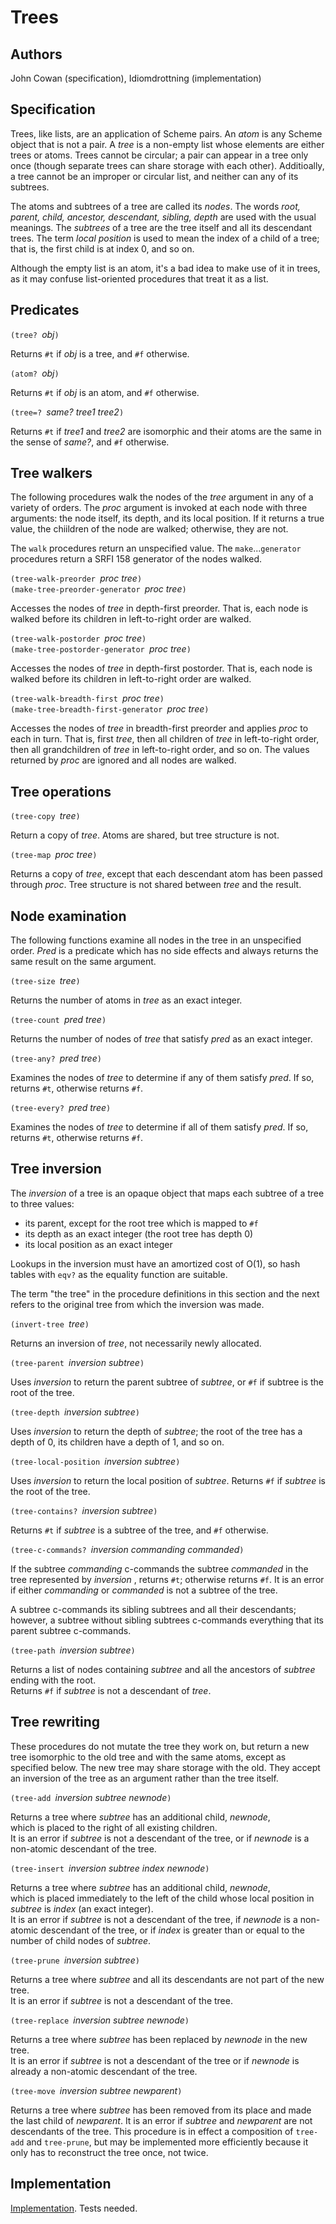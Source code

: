 # Trees

## Authors

John Cowan (specification), Idiomdrottning (implementation)

## Specification

Trees, like lists, are an application of Scheme pairs.
An *atom* is any Scheme object that is not a pair.
A *tree* is a non-empty list whose elements are either trees or atoms.
Trees cannot be circular; a pair can appear in a tree only once
(though separate trees can share storage with each other).
Additioally, a tree cannot be an improper or circular list,
and neither can any of its subtrees.

The atoms and subtrees of a tree are called its *nodes*.
The words *root, parent, child, ancestor, descendant, sibling, depth*
are used with the usual meanings.
The *subtrees* of a tree are the tree itself and all its descendant trees.
The term *local position* is used to mean the index of a child of a tree;
that is, the first child is at index 0, and so on.

Although the empty list is an atom, it's a bad idea to make use of it in trees,
as it may confuse list-oriented procedures that treat it as a list.

## Predicates

`(tree? `*obj*`)`

Returns `#t` if *obj* is a tree, and `#f` otherwise. 

`(atom? `*obj*`)`

Returns `#t` if *obj* is an atom, and `#f` otherwise.

`(tree=? `*same? tree1 tree2*`)`

Returns `#t` if *tree1* and *tree2* are isomorphic 
and their atoms are the same in the sense of *same?*, and `#f` otherwise.

## Tree walkers

The following procedures walk the nodes of the *tree*
argument in any of a variety of orders.  The *proc*
argument is invoked at each node with three arguments:
the node itself, its depth, and its local position.
If it returns a true value, the chiildren of the node
are walked; otherwise, they are not.

The `walk` procedures return an unspecified value.
The `make`...`generator` procedures return
a SRFI 158 generator of the nodes walked.

`(tree-walk-preorder `*proc tree*`)`  
`(make-tree-preorder-generator `*proc tree*`)`

Accesses the nodes of *tree* in depth-first preorder.
That is, each node is walked before its children in left-to-right order are walked.

`(tree-walk-postorder `*proc tree*`)`  
`(make-tree-postorder-generator `*proc tree*`)`

Accesses the nodes of *tree* in depth-first postorder.
That is, each node is walked before its children in left-to-right order are walked.

`(tree-walk-breadth-first `*proc tree*`)`  
`(make-tree-breadth-first-generator `*proc tree*`)`

Accesses the nodes of *tree* in breadth-first preorder and applies
*proc* to each in turn. That is, first *tree*,
then all children of *tree*
in left-to-right order, then all grandchildren of *tree*
in left-to-right order, and so on.
The values returned by *proc* are ignored and all nodes are walked.

## Tree operations

`(tree-copy `*tree*`)`

Return a copy of *tree*.  Atoms are shared, but tree structure is not.

`(tree-map `*proc tree*`)`

Returns a copy of *tree*, except that each descendant atom has been passed through *proc*.
Tree structure is not shared between *tree* and the result.

## Node examination

The following functions examine all nodes in the tree in an unspecified order.
*Pred* is a predicate which has no side effects and always returns the same result 
on the same argument.

`(tree-size `*tree*`)`

Returns the number of atoms in *tree* as an exact integer.

`(tree-count `*pred tree*`)`

Returns the number of nodes of *tree* that satisfy *pred* as an exact integer.

`(tree-any? `*pred tree*`)`

Examines the nodes of *tree* to determine if any of them satisfy *pred*.
If so, returns `#t`, otherwise returns `#f`.

`(tree-every? `*pred tree*`)`

Examines the nodes of *tree* to determine if all of them satisfy *pred*.
If so, returns `#t`, otherwise returns `#f`.

## Tree inversion

The *inversion* of a tree is an opaque object that maps each
subtree of a tree to three values:

  *  its parent, except for the root tree which is mapped to `#f`
  *  its depth as an exact integer (the root tree has depth 0)
  *  its local position as an exact integer
  
Lookups in the inversion must have an amortized cost of O(1),
so hash tables with `eqv?` as the equality function are suitable.

The term "the tree" in the procedure definitions in this section
and the next refers to the original tree from which the inversion was made.

`(invert-tree `*tree*`)`

Returns an inversion of *tree*, not necessarily newly allocated.

`(tree-parent `*inversion subtree*`)`

Uses *inversion* to return the parent subtree of *subtree*, or
`#f` if subtree is the root of the tree.

`(tree-depth `*inversion subtree*`)`

Uses *inversion* to return the depth of *subtree*;
the root of the tree has a depth of 0,
its children have a depth of 1, and so on.

`(tree-local-position `*inversion subtree*`)`

Uses *inversion* to return the local position of *subtree*.
Returns `#f` if *subtree* is the root of the tree.

`(tree-contains? `*inversion subtree*`)`

Returns `#t` if *subtree* is a subtree of
the tree, and `#f` otherwise.

`(tree-c-commands? `*inversion commanding commanded*`)`

If the subtree *commanding* c-commands the subtree *commanded* in
the tree represented by *inversion* , returns `#t`; 
otherwise returns `#f`.
It is an error if either *commanding* or *commanded* is not a subtree of
the tree.

A subtree c-commands its sibling subtrees and all their descendants; 
however, a subtree without sibling subtrees c-commands everything
that its parent subtree c-commands.

`(tree-path `*inversion subtree*`)`

Returns a list of nodes containing *subtree* and 
all the ancestors of *subtree* ending with the root.  
Returns `#f` if *subtree* is not a descendant of *tree*.

## Tree rewriting

These procedures do not mutate the tree they work on, 
but return a new tree isomorphic to the old tree and with the same atoms, 
except as specified below.  The new tree may share storage with the old.
They accept an inversion of the tree as an argument rather than the tree itself.


`(tree-add `*inversion subtree newnode*`)`

Returns a tree where *subtree* has an additional child, *newnode*,  
which is placed to the right of all existing children.  
It is an error if *subtree* is not a descendant of the tree,
or if *newnode* is a non-atomic descendant of the tree.

`(tree-insert `*inversion subtree index newnode*`)`

Returns a tree where *subtree* has an additional child, *newnode*,  
which is placed immediately to the left of the child 
whose local position in *subtree* is *index* (an exact integer).  
It is an error if *subtree* is not a descendant of the tree, 
if *newnode* is a non-atomic descendant of the tree, 
or if *index* is greater than or equal to the number of child nodes of *subtree*.

`(tree-prune `*inversion subtree*`)`

Returns a tree where *subtree* and all its descendants are not part of the new tree.  
It is an error if *subtree* is not a descendant of the tree.

`(tree-replace `*inversion subtree newnode*`)`

Returns a tree where *subtree* has been replaced by *newnode* in the new tree.  
It is an error if *subtree* is not a descendant of the tree 
or if *newnode* is already a non-atomic descendant of the tree.

`(tree-move `*inversion subtree newparent*`)`

Returns a tree where *subtree* has been removed from its place
and made the last child of *newparent*.
It is an error if *subtree* and *newparent* are not descendants of the tree.
This procedure is in effect a composition of `tree-add` and `tree-prune`,
but may be implemented more efficiently because it only has to reconstruct
the tree once, not twice.

## Implementation

[Implementation](https://idiomdrottning.org/tree.scm).  Tests needed.
